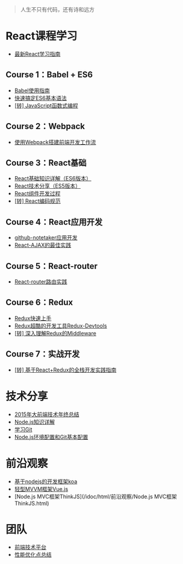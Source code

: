 > 人生不只有代码，还有诗和远方

# React课程学习
- [最新React学习指南](/idoc/html/React课程专题/React学习指南.html)

## Course 1：Babel + ES6
- [Babel使用指南](/idoc/html/React课程专题/Babel使用指南.html)
- [快速搞定ES6基本语法](/idoc/html/React课程专题/快速搞定ES6基本语法.html)
- [[转] JavaScript函数式编程](/idoc/html/React课程专题/JavaScript函数式编程.html)

## Course 2：Webpack
- [使用Webpack搭建前端开发工作流](/idoc/html/React课程专题/使用Webpack搭建前端开发工作流.html)

## Course 3：React基础
- [React基础知识详解（ES6版本）](/idoc/html/React课程专题/React基础知识详解.html)
- [React技术分享（ES5版本）](/idoc/html/React课程专题/React技术分享.html)
- [React组件开发过程](/idoc/html/团队/React组件开发过程.html)
- [[转] React编码规范](/idoc/html/React课程专题/React编码规范.html)

## Course 4：React应用开发
- [github-notetaker应用开发](/idoc/html/React课程专题/github-notetaker应用开发.html)
- [React-AJAX的最佳实践](/idoc/html/React课程专题/React-AJAX的最佳实践.html)

## Course 5：React-router
- [React-router路由实践](/idoc/html/React课程专题/React-router路由实践.html)

## Course 6：Redux
- [Redux快速上手](/idoc/html/React课程专题/Redux快速上手.html)
- [Redux超酷的开发工具Redux-Devtools](/idoc/html/React课程专题/Redux超酷的开发工具Redux-Devtools.html)
- [[转] 深入理解Redux的Middleware](/idoc/html/React课程专题/深入理解Redux的Middleware.html)

## Course 7：实战开发
- [[转] 基于React+Redux的全栈开发实践指南](/idoc/html/React课程专题/全栈Redux实战.html)


# 技术分享

- [2015年大前端技术年终总结](/idoc/html/技术分享/2015年大前端技术年终总结.html)
- [Node.js知识详解](/idoc/html/技术分享/Node.js知识详解.html)
- [学习Git](/idoc/html/技术分享/学习Git.html)
- [Node.js环境配置和Git基本配置](/idoc/html/技术分享/Node.js环境配置和Git基本配置.html)

# 前沿观察

- [基于nodejs的开发框架koa](/idoc/html/前沿观察/基于nodejs的开发框架koa.html)
- [轻型MVVM框架Vue.js](/idoc/html/前沿观察/轻型MVVM框架Vue.js.html)
- [Node.js MVC框架ThinkJS](/idoc/html/前沿观察/Node.js MVC框架ThinkJS.html)

# 团队

- [前端技术平台](/idoc/html/团队/前端技术平台.html)
- [性能优化点总结](/idoc/html/性能优化/性能优化点总结.html)

<br><br>
